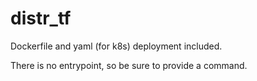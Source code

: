 # distr_tf
Dockerfile and yaml (for k8s) deployment included. 

There is no entrypoint, so be sure to provide a command.

